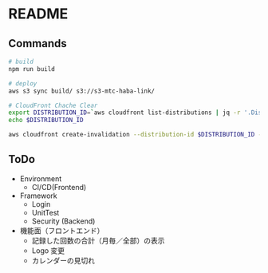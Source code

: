 # README

## Commands

```sh
# build
npm run build

# deploy
aws s3 sync build/ s3://s3-mtc-haba-link/

# CloudFront Chache Clear
export DISTRIBUTION_ID=`aws cloudfront list-distributions | jq -r '.DistributionList.Items[0].Id'`
echo $DISTRIBUTION_ID

aws cloudfront create-invalidation --distribution-id $DISTRIBUTION_ID --paths "/*"
```

## ToDo

- Environment
  - CI/CD(Frontend)
- Framework
  - Login
  - UnitTest
  - Security (Backend)
- 機能面（フロントエンド）
  - 記録した回数の合計（月毎／全部）の表示
  - Logo 変更
  - カレンダーの見切れ
